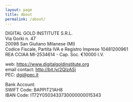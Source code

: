 ```yaml
---
layout: page
title: About
permalink: /about/
---
```


DIGITAL GOLD INSTITUTE S.R.L.  
Via Gorki n. 47  
20098 San Giuliano Milanese (MI)  
Codice Fiscale, Partita IVA e Registro Imprese 10481200961  
REA CCIAA MI-2534614 - Cap. Soc. €10000 I.V.

web: <https://www.digitalgoldinstitute.org>  
email contact: <http://bit.ly/2QIzASj>  
PEC: [dgi@pec.it](mailto:dgi@pec.it)

Bank Account:  
SWIFT Code: BAPPIT21AH8  
IBAN Code: IT72Y0503433730000000015343
